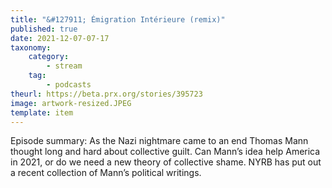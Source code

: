 ```yaml
---
title: "&#127911; Émigration Intérieure (remix)"
published: true
date: 2021-12-07-07-17
taxonomy:
    category:
        - stream
    tag:
        - podcasts
theurl: https://beta.prx.org/stories/395723
image: artwork-resized.JPEG
template: item
---
```


Episode summary: As the Nazi nightmare came to an end Thomas Mann thought long and hard about collective guilt. Can Mann&rsquo;s idea help America in 2021, or do we need a new theory of collective shame. NYRB has put out a recent collection of Mann&rsquo;s political writings.
